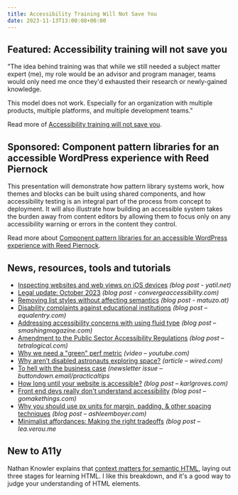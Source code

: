 ```yaml
---
title: Accessibility Training Will Not Save You
date: 2023-11-13T13:00:08+00:00
---
```


## Featured: Accessibility training will not save you

"The idea behind training was that while we still needed a subject matter expert (me), my role would be an advisor and program manager, teams would only need me once they'd exhausted their research or newly-gained knowledge.

This model does not work. Especially for an organization with multiple products, multiple platforms, and multiple development teams."

Read more of [Accessibility training will not save you](https://www.reidmore.online/post/accessibility-training-will-not-save-you).

## Sponsored: Component pattern libraries for an accessible WordPress experience with Reed Piernock

This presentation will demonstrate how pattern library systems work, how themes and blocks can be built using shared components, and how accessibility testing is an integral part of the process from concept to deployment. It will also illustrate how building an accessible system takes the burden away from content editors by allowing them to focus only on any accessibility warning or errors in the content they control.

Read more about [Component pattern libraries for an accessible WordPress experience with Reed Piernock](https://us02web.zoom.us/webinar/register/8316991107272/WN_OCLIAx8iTLSpRR3HIwvV-Q#/registration/?utm_source=a11yweekly&utm_medium=sponsored).

## News, resources, tools and tutorials

- [Inspecting websites and web views on iOS devices](https://yatil.net/blog/inspect-web-ios) *(blog post - yatil.net)*
- [Legal update: October 2023](https://convergeaccessibility.com/2023/11/06/legal-update-october-2023/) *(blog post - convergeaccessibility.com)*
- [Removing list styles without affecting semantics](https://www.matuzo.at/blog/2023/removing-list-styles-without-affecting-semantics) *(blog post - matuzo.at)*
- [Disability complaints against educational institutions](https://equalentry.com/accessibility-ocr-disability-complaints-educational-institutions/) *(blog post – equalentry.com)*
- [Addressing accessibility concerns with using fluid type](https://www.smashingmagazine.com/2023/11/addressing-accessibility-concerns-fluid-type/) *(blog post – smashingmagazine.com)*
- [Amendment to the Public Sector Accessibility Regulations](https://tetralogical.com/blog/2023/11/07/amendment-to-public-sector-accessibility-regulations/) *(blog post – tetralogical.com)*
- [Why we need a "green" perf metric](https://www.youtube.com/watch?v=DXX4hkV7XOI) *(video – youtube.com)*
- [Why aren’t disabled astronauts exploring space?](https://www.wired.com/story/ashley-shew-disability-space-exploration/) *(article – wired.com)*
- [To hell with the business case](https://buttondown.email/practicaltips/archive/to-hell-with-the-business-case/) *(newsletter issue – buttondown.email/practicaltips*
- [How long until your website is accessible?](https://karlgroves.com/how-long-until-your-website-is-accessible/) *(blog post – karlgroves.com)*
- [Front end devs really don't understand accessibility](https://gomakethings.com/front-end-devs-really-dont-understand-accessibility/) *(blog post – gomakethings.com)*
- [Why you should use px units for margin, padding, & other spacing techniques](https://ashleemboyer.com/blog/why-you-should-use-px-units-for-margin-padding-and-other-spacing-techniques) *(blog post – ashleemboyer.com)*
- [Minimalist affordances: Making the right tradeoffs](https://lea.verou.me/blog/2023/minimalist-affordances/) *(blog post – lea.verou.me*

## New to A11y

Nathan Knowler explains that [context matters for semantic HTML](https://knowler.dev/blog/context-matters-for-semantic-html), laying out three stages for learning HTML. I like this breakdown, and it's a good way to judge your understanding of HTML elements.
